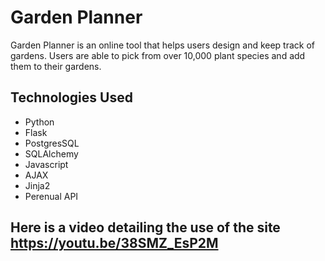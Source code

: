 # Garden Planner

Garden Planner is an online tool that helps users design and keep track of gardens. Users are able to pick from over 10,000 plant species and add them to their gardens. 

## Technologies Used

* Python
* Flask
* PostgresSQL
* SQLAlchemy
* Javascript
* AJAX
* Jinja2
* Perenual API


## Here is a video detailing the use of the site https://youtu.be/38SMZ_EsP2M